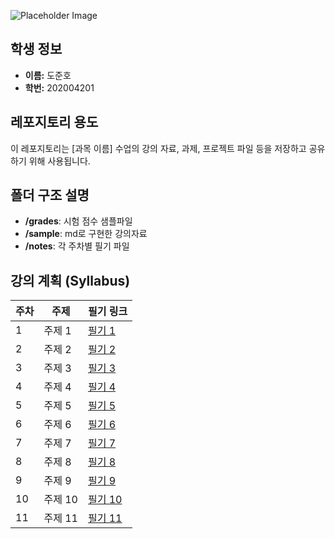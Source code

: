 ![Placeholder Image](https://img1.daumcdn.net/thumb/R1280x0.fjpg/?fname=http://t1.daumcdn.net/brunch/service/user/32E9/image/BA2Qyx3O2oTyEOsXe2ZtE8cRqGk.JPG)

## 학생 정보
- **이름:** 도준호
- **학번:** 202004201

## 레포지토리 용도
이 레포지토리는 [과목 이름] 수업의 강의 자료, 과제, 프로젝트 파일 등을 저장하고 공유하기 위해 사용됩니다. 

## 폴더 구조 설명
- **/grades**: 시험 점수 샘플파일
- **/sample**: md로 구현한 강의자료
- **/notes**: 각 주차별 필기 파일

## 강의 계획 (Syllabus)
| 주차 | 주제 | 필기 링크 |
|------|------|-----------|
| 1    | 주제 1 | [필기 1](notes/w1.txt) |
| 2    | 주제 2 | [필기 2](notes/w2.txt) |
| 3    | 주제 3 | [필기 3](notes/w3.txt) |
| 4    | 주제 4 | [필기 4](notes/w4.txt) |
| 5    | 주제 5 | [필기 5](notes/w5.txt) |
| 6    | 주제 6 | [필기 6](notes/w6.txt) |
| 7    | 주제 7 | [필기 7](notes/w7.txt) |
| 8    | 주제 8 | [필기 8](notes/w8.txt) |
| 9    | 주제 9 | [필기 9](notes/w9.txt) |
| 10   | 주제 10 | [필기 10](sample/w11.md) |
| 11   | 주제 11 | [필기 11](sample/w12.md) |
